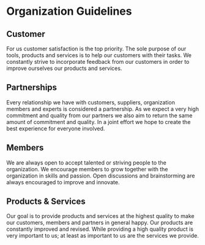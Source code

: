 # Organization Guidelines

## Customer

For us customer satisfaction is the top priority. The sole purpose of our tools, products and services is to help our customers with their tasks. We constantly strive to incorporate feedback from our customers in order to improve ourselves our products and services.

## Partnerships

Every relationship we have with customers, suppliers, organization members and experts is considered a partnership. As we expect a very high commitment and quality from our partners we also aim to return the same amount of commitment and quality. In a joint effort we hope to create the best experience for everyone involved.

## Members

We are always open to accept talented or striving people to the organization. We encourage members to grow together with the organization in skills and passion. Open discussions and brainstorming are always encouraged to improve and innovate. 

## Products & Services

Our goal is to provide products and services at the highest quality to make our customers, members and partners in general happy. Our products are constantly improved and revised. While providing a high quality product is very important to us; at least as important to us are the services we provide.
